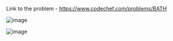 Link to the problem - https://www.codechef.com/problems/BATH


![image](https://github.com/Haleshot/Competitive-Programming/assets/57552973/c030ef52-487c-4b59-ab80-b1983c21aa74)


![image](https://github.com/Haleshot/Competitive-Programming/assets/57552973/20eb7188-8ce0-4e1a-8f83-12b3440b0883)
